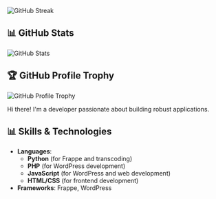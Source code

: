 

![GitHub Streak](https://streak-stats.demolab.com/?user=elifvish)

## 📊 GitHub Stats
![GitHub Stats](https://github-readme-stats.vercel.app/api?username=elifvish&show_icons=true&theme=radical)

## 🏆 GitHub Profile Trophy
![GitHub Profile Trophy](https://github-profile-trophy.vercel.app/?username=elifvish)


Hi there! I'm a developer passionate about building robust applications.


## 📊 Skills & Technologies
- **Languages**: 
  - **Python** (for Frappe and transcoding)
  - **PHP** (for WordPress development)
  - **JavaScript** (for WordPress and web development)
  - **HTML/CSS** (for frontend development)
- **Frameworks**: Frappe, WordPress

